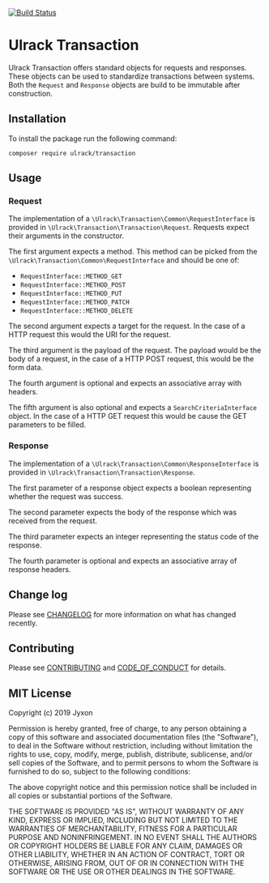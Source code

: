 [![Build Status](https://travis-ci.com/ulrack/transaction.svg?branch=master)](https://travis-ci.com/ulrack/transaction)

# Ulrack Transaction

Ulrack Transaction offers standard objects for requests and responses.
These objects can be used to standardize transactions between systems.
Both the `Request` and `Response` objects are build to be immutable after construction.

## Installation

To install the package run the following command:

```
composer require ulrack/transaction
```

## Usage

### Request

The implementation of a `\Ulrack\Transaction\Common\RequestInterface` is provided
in `\Ulrack\Transaction\Transaction\Request`.
Requests expect their arguments in the constructor.

The first argument expects a method. This method can be picked from the
`\Ulrack\Transaction\Common\RequestInterface` and should be one of:
- `RequestInterface::METHOD_GET`
- `RequestInterface::METHOD_POST`
- `RequestInterface::METHOD_PUT`
- `RequestInterface::METHOD_PATCH`
- `RequestInterface::METHOD_DELETE`

The second argument expects a target for the request.
In the case of a HTTP request this would the URI for the request.

The third argument is the payload of the request.
The payload would be the body of a request, in the case of a HTTP POST request, this would be the form data.

The fourth argument is optional and expects an associative array with headers.

The fifth argument is also optional and expects a `SearchCriteriaInterface` object.
In the case of a HTTP GET request this would be cause the GET parameters to be filled.

### Response

The implementation of a `\Ulrack\Transaction\Common\ResponseInterface` is provided
in `\Ulrack\Transaction\Transaction\Response`.

The first parameter of a response object expects a boolean representing whether the request was success.

The second parameter expects the body of the response which was received from the request.

The third parameter expects an integer representing the status code of the response.

The fourth parameter is optional and expects an associative array of response headers.

## Change log

Please see [CHANGELOG](CHANGELOG.md) for more information on what has changed recently.

## Contributing

Please see [CONTRIBUTING](CONTRIBUTING.md) and [CODE_OF_CONDUCT](CODE_OF_CONDUCT.md) for details.

## MIT License

Copyright (c) 2019 Jyxon

Permission is hereby granted, free of charge, to any person obtaining a copy
of this software and associated documentation files (the "Software"), to deal
in the Software without restriction, including without limitation the rights
to use, copy, modify, merge, publish, distribute, sublicense, and/or sell
copies of the Software, and to permit persons to whom the Software is
furnished to do so, subject to the following conditions:

The above copyright notice and this permission notice shall be included in all
copies or substantial portions of the Software.

THE SOFTWARE IS PROVIDED "AS IS", WITHOUT WARRANTY OF ANY KIND, EXPRESS OR
IMPLIED, INCLUDING BUT NOT LIMITED TO THE WARRANTIES OF MERCHANTABILITY,
FITNESS FOR A PARTICULAR PURPOSE AND NONINFRINGEMENT. IN NO EVENT SHALL THE
AUTHORS OR COPYRIGHT HOLDERS BE LIABLE FOR ANY CLAIM, DAMAGES OR OTHER
LIABILITY, WHETHER IN AN ACTION OF CONTRACT, TORT OR OTHERWISE, ARISING FROM,
OUT OF OR IN CONNECTION WITH THE SOFTWARE OR THE USE OR OTHER DEALINGS IN THE
SOFTWARE.
